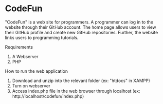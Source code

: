 # CodeFun

"CodeFun" is a web site for programmers. A programmer can log in to the website through their GitHub account. The home page allows users to view their GitHub profile and create new GitHub repositories. Further, the website links users to programming tutorials.  

Requirements
  1. A Webserver
  2. PHP

How to run the web application
  1. Download and unzip into the relevant folder (ex: "htdocs" in XAMPP)
  2. Turn on webserver
  3. Access index.php file in the web browser through localhost (ex: http://localhost/codefun/index.php)
